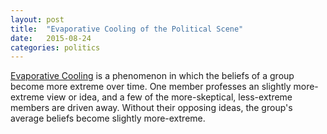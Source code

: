```yaml
---
layout: post
title:  "Evaporative Cooling of the Political Scene"
date:   2015-08-24
categories: politics
---
```


[Evaporative Cooling](http://lesswrong.com/lw/lr/evaporative_cooling_of_group_beliefs/) 
is a phenomenon in which the beliefs of a group become more extreme over 
time.  One member professes an slightly more-extreme view or idea, and a few
of the more-skeptical, less-extreme members are driven away.  Without their
opposing ideas, the group's average beliefs become slightly more-extreme.  


